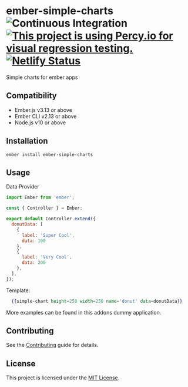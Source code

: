 ember-simple-charts
![Continuous Integration](https://github.com/ilios/ember-simple-charts/workflows/Continuous%20Integration/badge.svg)
[![This project is using Percy.io for visual regression testing.](https://percy.io/static/images/percy-badge.svg)](https://percy.io/ilios/ember-simple-charts)
[![Netlify Status](https://api.netlify.com/api/v1/badges/59cbbb8d-bce1-4513-9377-641e2182537f/deploy-status)](https://app.netlify.com/sites/ember-simple-charts/deploys)
==============================================================================

Simple charts for ember apps


Compatibility
------------------------------------------------------------------------------

* Ember.js v3.13 or above
* Ember CLI v2.13 or above
* Node.js v10 or above


Installation
------------------------------------------------------------------------------

```
ember install ember-simple-charts
```


Usage
------------------------------------------------------------------------------

Data Provider
```javascript
import Ember from 'ember';

const { Controller } = Ember;

export default Controller.extend({
  donutData: [
    {
      label: 'Super Cool',
      data: 100
    },
    {
      label: 'Very Cool',
      data: 200
    },
  ],
});
```

Template:
```handlebars
  {{simple-chart height=250 width=250 name='donut' data=donutData}}
```

More examples can be found in this addons dummy application.

Contributing
------------------------------------------------------------------------------

See the [Contributing](CONTRIBUTING.md) guide for details.


License
------------------------------------------------------------------------------

This project is licensed under the [MIT License](LICENSE.md).
